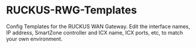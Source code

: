 # RUCKUS-RWG-Templates
Config Templates for the RUCKUS WAN Gateway.
Edit the interface names, IP address, SmartZone controller and ICX name, ICX ports, etc, to match your own environment.
